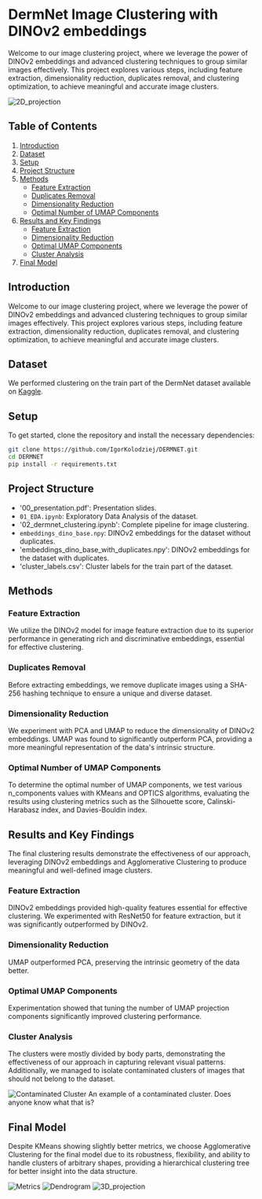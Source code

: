 # DermNet Image Clustering with DINOv2 embeddings
Welcome to our image clustering project, where we leverage the power of DINOv2 embeddings and advanced clustering techniques to group similar images effectively. This project explores various steps, including feature extraction, dimensionality reduction, duplicates removal, and clustering optimization, to achieve meaningful and accurate image clusters.

![2D_projection](images/2d_clusters_projection.png)

## Table of Contents
1. [Introduction](#introduction)
2. [Dataset](#dataset)
3. [Setup](#setup)
4. [Project Structure](#project-structure)
5. [Methods](#methods)
   - [Feature Extraction](#feature-extraction)
   - [Duplicates Removal](#duplicates-removal)
   - [Dimensionality Reduction](#dimensionality-reduction)
   - [Optimal Number of UMAP Components](#optimal-number-of-umap-components)
6. [Results and Key Findings](#results-and-key-findings)
   - [Feature Extraction](#feature-extraction-1)
   - [Dimensionality Reduction](#dimensionality-reduction-1)
   - [Optimal UMAP Components](#optimal-umap-components)
   - [Cluster Analysis](#cluster-analysis)
7. [Final Model](#final-model)

## Introduction
Welcome to our image clustering project, where we leverage the power of DINOv2 embeddings and advanced clustering techniques to group similar images effectively. This project explores various steps, including feature extraction, dimensionality reduction, duplicates removal, and clustering optimization, to achieve meaningful and accurate image clusters.

## Dataset
We performed clustering on the train part of the DermNet dataset available on [Kaggle](https://www.kaggle.com/datasets/shubhamgoel27/dermnet).

## Setup
To get started, clone the repository and install the necessary dependencies:
```bash
git clone https://github.com/IgorKolodziej/DERMNET.git
cd DERMNET
pip install -r requirements.txt
```

## Project Structure
- '00_presentation.pdf': Presentation slides.
- `01_EDA.ipynb`: Exploratory Data Analysis of the dataset.
- '02_dermnet_clustering.ipynb': Complete pipeline for image clustering.
- `embeddings_dino_base.npy`: DINOv2 embeddings for the dataset without duplicates.
- 'embeddings_dino_base_with_duplicates.npy': DINOv2 embeddings for the dataset with duplicates.
- 'cluster_labels.csv': Cluster labels for the train part of the dataset.

## Methods
### Feature Extraction
We utilize the DINOv2 model for image feature extraction due to its superior performance in generating rich and discriminative embeddings, essential for effective clustering.

### Duplicates Removal
Before extracting embeddings, we remove duplicate images using a SHA-256 hashing technique to ensure a unique and diverse dataset.

### Dimensionality Reduction
We experiment with PCA and UMAP to reduce the dimensionality of DINOv2 embeddings. UMAP was found to significantly outperform PCA, providing a more meaningful representation of the data's intrinsic structure.

### Optimal Number of UMAP Components
To determine the optimal number of UMAP components, we test various n_components values with KMeans and OPTICS algorithms, evaluating the results using clustering metrics such as the Silhouette score, Calinski-Harabasz index, and Davies-Bouldin index.

## Results and Key Findings
The final clustering results demonstrate the effectiveness of our approach, 
leveraging DINOv2 embeddings and Agglomerative Clustering to produce meaningful and well-defined image clusters.

### Feature Extraction
DINOv2 embeddings provided high-quality features essential for effective clustering. We experimented with ResNet50 for feature extraction, but it was significantly outperformed by DINOv2.

### Dimensionality Reduction 
UMAP outperformed PCA, preserving the intrinsic geometry of the data better. 

### Optimal UMAP Components
Experimentation showed that tuning the number of UMAP projection components significantly improved clustering performance.

### Cluster Analysis
The clusters were mostly divided by body parts, demonstrating the effectiveness of our approach in capturing relevant visual patterns.
Additionally, we managed to isolate contaminated clusters of images that should not belong to the dataset. 

![Contaminated Cluster](images/contaminated_cluster.png)
An example of a contaminated cluster. Does anyone know what that is?

## Final Model
Despite KMeans showing slightly better metrics, we choose Agglomerative Clustering for the final model due to its robustness, flexibility, and ability to handle clusters of arbitrary shapes, providing a hierarchical clustering tree for better insight into the data structure.

![Metrics](images/metrics.png)
![Dendrogram](images/dendrogram.png)
![3D_projection](images/3d_clusters_projection.png)
